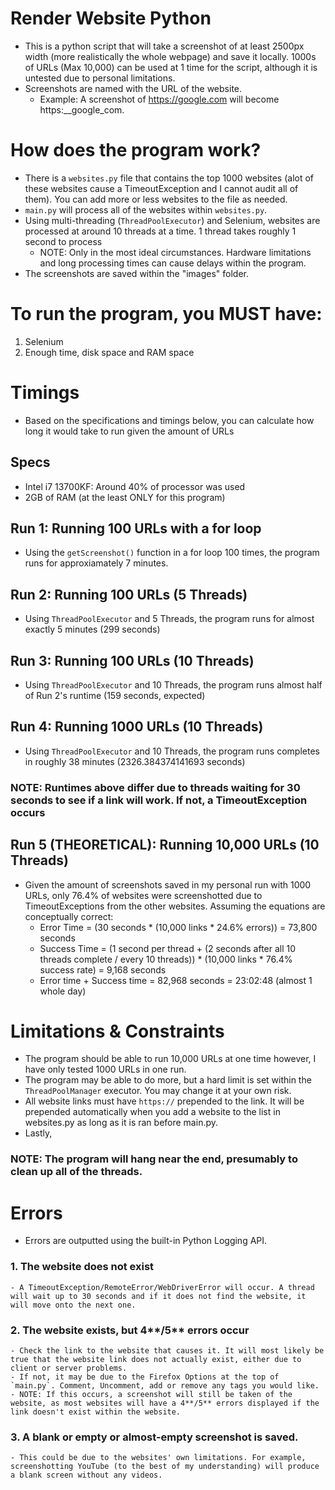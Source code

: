 # Render Website Python
- This is a python script that will take a screenshot of at least 2500px width (more realistically the whole webpage) and save it locally. 1000s of URLs (Max 10,000) can be used at 1 time for the script, although it is untested due to personal limitations.
- Screenshots are named with the URL of the website.
  - Example: A screenshot of https://google.com will become https:__google_com.

# How does the program work?
- There is a `websites.py` file that contains the top 1000 websites (alot of these websites cause a TimeoutException and I cannot audit all of them). You can add more or less websites to the file as needed.
- `main.py` will process all of the websites within `websites.py`.
- Using multi-threading (`ThreadPoolExecutor`) and Selenium, websites are processed at around 10 threads at a time. 1 thread takes roughly 1 second to process 
  - NOTE: Only in the most ideal circumstances. Hardware limitations and long processing times can cause delays within the program.
- The screenshots are saved within the "images" folder.

# To run the program, you MUST have:
1. Selenium
2. Enough time, disk space and RAM space

# Timings 
- Based on the specifications and timings below, you can calculate how long it would take to run given the amount of URLs

## Specs
- Intel i7 13700KF: Around 40% of processor was used
- 2GB of RAM (at the least ONLY for this program)

## Run 1: Running 100 URLs with a for loop
- Using the `getScreenshot()` function in a for loop 100 times, the program runs for approxiamately 7 minutes.

## Run 2: Running 100 URLs (5 Threads)
- Using `ThreadPoolExecutor` and 5 Threads, the program runs for almost exactly 5 minutes (299 seconds)

## Run 3: Running 100 URLs (10 Threads)
- Using `ThreadPoolExecutor` and 10 Threads, the program runs almost half of Run 2's runtime (159 seconds, expected)

## Run 4: Running 1000 URLs (10 Threads)
- Using `ThreadPoolExecutor` and 10 Threads, the program runs completes in roughly 38 minutes (2326.384374141693 seconds)
### NOTE: Runtimes above differ due to threads waiting for 30 seconds to see if a link will work. If not, a TimeoutException occurs

## Run 5 (THEORETICAL): Running 10,000 URLs (10 Threads)
- Given the amount of screenshots saved in my personal run with 1000 URLs, only 76.4% of websites were screenshotted due to TimeoutExceptions from the other websites. Assuming the equations are conceptually correct:
  - Error Time = (30 seconds * (10,000 links * 24.6% errors)) = 73,800 seconds
  - Success Time = (1 second per thread + (2 seconds after all 10 threads complete / every 10 threads)) * (10,000 links * 76.4% success rate) = 9,168 seconds
  - Error time + Success time = 82,968 seconds = 23:02:48 (almost 1 whole day)

# Limitations & Constraints
- The program should be able to run 10,000 URLs at one time however, I have only tested 1000 URLs in one run.
- The program may be able to do more, but a hard limit is set within the `ThreadPoolManager` executor. You may change it at your own risk.
- All website links must have `https://` prepended to the link. It will be prepended automatically when you add a website to the list in websites.py as long as it is ran before main.py.
- Lastly, 

### NOTE: The program will hang near the end, presumably to clean up all of the threads.

# Errors
- Errors are outputted using the built-in Python Logging API.

### 1. The website does not exist
    - A TimeoutException/RemoteError/WebDriverError will occur. A thread will wait up to 30 seconds and if it does not find the website, it will move onto the next one.
    
### 2. The website exists, but 4**/5** errors occur
    - Check the link to the website that causes it. It will most likely be true that the website link does not actually exist, either due to client or server problems. 
    - If not, it may be due to the Firefox Options at the top of `main.py`. Comment, Uncomment, add or remove any tags you would like.
    - NOTE: If this occurs, a screenshot will still be taken of the website, as most websites will have a 4**/5** errors displayed if the link doesn't exist within the website.

### 3. A blank or empty  or almost-empty screenshot is saved. 
    - This could be due to the websites' own limitations. For example, screenshotting YouTube (to the best of my understanding) will produce a blank screen without any videos.
